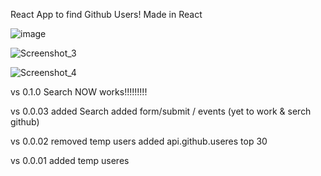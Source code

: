 React App to find Github Users! Made in React

![image](https://user-images.githubusercontent.com/24589212/168414087-f8359c46-f7e9-4b8e-9472-3f86d66b5682.png)

![Screenshot_3](https://user-images.githubusercontent.com/24589212/168414114-ccd5db6c-61d5-402f-bba6-fff24d4b28a5.jpg)

![Screenshot_4](https://user-images.githubusercontent.com/24589212/168414117-f7af7e4b-4cfc-4549-8a87-25be713f7a9c.jpg)

vs 0.1.0
Search NOW works!!!!!!!!!

vs 0.0.03
added Search added form/submit / events (yet to work & serch github)

vs 0.0.02
removed temp users added api.github.useres top 30

vs 0.0.01 
added temp useres
